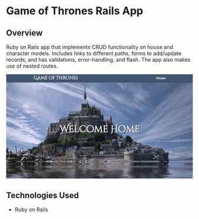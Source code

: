 # Game of Thrones Rails App

## Overview
Ruby on Rails app that implements CRUD functionality on house and character models. Includes links to different paths, forms to add/update records, and has validations, error-handling, and flash. The app also makes use of nested routes.

[![ScreenShot](castle.jpg)](http://gameofthroning.herokuapp.com/)

## Technologies Used
* Ruby on Rails
